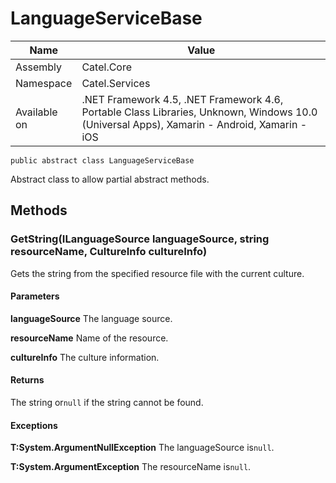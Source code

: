 

# LanguageServiceBase

Name|Value
---|---
Assembly|Catel.Core
Namespace|Catel.Services
Available on|.NET Framework 4.5, .NET Framework 4.6, Portable Class Libraries, Unknown, Windows 10.0 (Universal Apps), Xamarin - Android, Xamarin - iOS

```
public abstract class LanguageServiceBase
```

Abstract class to allow partial abstract methods.



## Methods

### GetString(ILanguageSource languageSource, string resourceName, CultureInfo cultureInfo)

Gets the string from the specified resource file with the current culture.

#### Parameters

**languageSource**
The language source.

**resourceName**
Name of the resource.

**cultureInfo**
The culture information.

#### Returns

The string or`null` if the string cannot be found.

#### Exceptions

**T:System.ArgumentNullException**
The languageSource is`null`.

**T:System.ArgumentException**
The resourceName is`null`.



